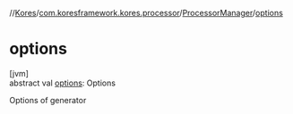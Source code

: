 //[Kores](../../../index.md)/[com.koresframework.kores.processor](../index.md)/[ProcessorManager](index.md)/[options](options.md)

# options

[jvm]\
abstract val [options](options.md): Options

Options of generator
